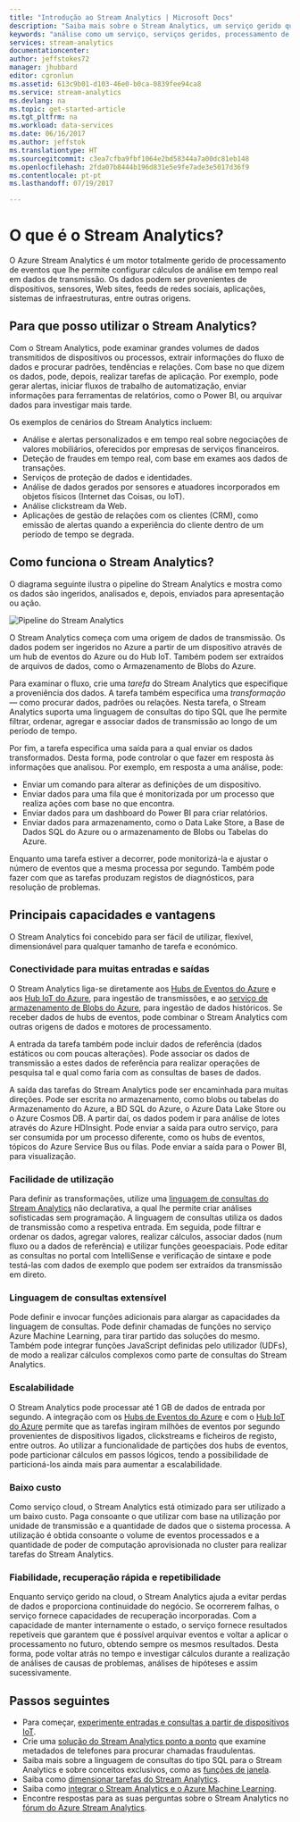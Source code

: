 ```yaml
---
title: "Introdução ao Stream Analytics | Microsoft Docs"
description: "Saiba mais sobre o Stream Analytics, um serviço gerido que o ajuda a analisar os dados de transmissão a partir da Internet de Coisas (IoT) em tempo real."
keywords: "análise como um serviço, serviços geridos, processamento de fluxo, stream analytics, o que é o stream analytics"
services: stream-analytics
documentationcenter: 
author: jeffstokes72
manager: jhubbard
editor: cgronlun
ms.assetid: 613c9b01-d103-46e0-b0ca-0839fee94ca8
ms.service: stream-analytics
ms.devlang: na
ms.topic: get-started-article
ms.tgt_pltfrm: na
ms.workload: data-services
ms.date: 06/16/2017
ms.author: jeffstok
ms.translationtype: HT
ms.sourcegitcommit: c3ea7cfba9fbf1064e2bd58344a7a00dc81eb148
ms.openlocfilehash: 2fda07b8444b196d831e5e9fe7ade3e5017d36f9
ms.contentlocale: pt-pt
ms.lasthandoff: 07/19/2017

---
```


# <a name="what-is-stream-analytics"></a>O que é o Stream Analytics?

O Azure Stream Analytics é um motor totalmente gerido de processamento de eventos que lhe permite configurar cálculos de análise em tempo real em dados de transmissão. Os dados podem ser provenientes de dispositivos, sensores, Web sites, feeds de redes sociais, aplicações, sistemas de infraestruturas, entre outras origens. 

## <a name="what-can-i-use-stream-analytics-for"></a>Para que posso utilizar o Stream Analytics?

Com o Stream Analytics, pode examinar grandes volumes de dados transmitidos de dispositivos ou processos, extrair informações do fluxo de dados e procurar padrões, tendências e relações. Com base no que dizem os dados, pode, depois, realizar tarefas de aplicação. Por exemplo, pode gerar alertas, iniciar fluxos de trabalho de automatização, enviar informações para ferramentas de relatórios, como o Power BI, ou arquivar dados para investigar mais tarde. 

Os exemplos de cenários do Stream Analytics incluem:

* Análise e alertas personalizados e em tempo real sobre negociações de valores mobiliários, oferecidos por empresas de serviços financeiros.
* Deteção de fraudes em tempo real, com base em exames aos dados de transações. 
* Serviços de proteção de dados e identidades.
* Análise de dados gerados por sensores e atuadores incorporados em objetos físicos (Internet das Coisas, ou IoT).
* Análise clickstream da Web.
* Aplicações de gestão de relações com os clientes (CRM), como emissão de alertas quando a experiência do cliente dentro de um período de tempo se degrada.

## <a name="how-does-stream-analytics-work"></a>Como funciona o Stream Analytics?

O diagrama seguinte ilustra o pipeline do Stream Analytics e mostra como os dados são ingeridos, analisados e, depois, enviados para apresentação ou ação. 

![Pipeline do Stream Analytics](./media/stream-analytics-introduction/stream_analytics_intro_pipeline.png)

O Stream Analytics começa com uma origem de dados de transmissão. Os dados podem ser ingeridos no Azure a partir de um dispositivo através de um hub de eventos do Azure ou do Hub IoT. Também podem ser extraídos de arquivos de dados, como o Armazenamento de Blobs do Azure. 

Para examinar o fluxo, crie uma *tarefa* do Stream Analytics que especifique a proveniência dos dados. A tarefa também especifica uma *transformação* &mdash; como procurar dados, padrões ou relações. Nesta tarefa, o Stream Analytics suporta uma linguagem de consultas do tipo SQL que lhe permite filtrar, ordenar, agregar e associar dados de transmissão ao longo de um período de tempo.

Por fim, a tarefa especifica uma saída para a qual enviar os dados transformados. Desta forma, pode controlar o que fazer em resposta às informações que analisou. Por exemplo, em resposta a uma análise, pode:

* Enviar um comando para alterar as definições de um dispositivo. 
* Enviar dados para uma fila que é monitorizada por um processo que realiza ações com base no que encontra. 
* Enviar dados para um dashboard do Power BI para criar relatórios.
* Enviar dados para armazenamento, como o Data Lake Store, a Base de Dados SQL do Azure ou o armazenamento de Blobs ou Tabelas do Azure.

Enquanto uma tarefa estiver a decorrer, pode monitorizá-la e ajustar o número de eventos que a mesma processa por segundo. Também pode fazer com que as tarefas produzam registos de diagnósticos, para resolução de problemas.

## <a name="key-capabilities-and-benefits"></a>Principais capacidades e vantagens

O Stream Analytics foi concebido para ser fácil de utilizar, flexível, dimensionável para qualquer tamanho de tarefa e económico.

### <a name="connectivity-to-many-inputs-and-outputs"></a>Conectividade para muitas entradas e saídas

O Stream Analytics liga-se diretamente aos [Hubs de Eventos do Azure](https://azure.microsoft.com/services/event-hubs/) e aos [Hub IoT do Azure](https://azure.microsoft.com/services/iot-hub/), para ingestão de transmissões, e ao [serviço de armazenamento de Blobs do Azure](https://docs.microsoft.com/azure/storage/storage-introduction#blob-storage-accounts), para ingestão de dados históricos. Se receber dados de hubs de eventos, pode combinar o Stream Analytics com outras origens de dados e motores de processamento.

A entrada da tarefa também pode incluir dados de referência (dados estáticos ou com poucas alterações). Pode associar os dados de transmissão a estes dados de referência para realizar operações de pesquisa tal e qual como faria com as consultas de bases de dados.

A saída das tarefas do Stream Analytics pode ser encaminhada para muitas direções. Pode ser escrita no armazenamento, como blobs ou tabelas do Armazenamento do Azure, a BD SQL do Azure, o Azure Data Lake Store ou o Azure Cosmos DB. A partir daí, os dados podem ir para análise de lotes através do Azure HDInsight. Pode enviar a saída para outro serviço, para ser consumida por um processo diferente, como os hubs de eventos, tópicos do Azure Service Bus ou filas. Pode enviar a saída para o Power BI, para visualização.

### <a name="ease-of-use"></a>Facilidade de utilização

Para definir as transformações, utilize uma [linguagem de consultas do Stream Analytics](https://msdn.microsoft.com/library/azure/dn834998.aspx) não declarativa, a qual lhe permite criar análises sofisticadas sem programação. A linguagem de consultas utiliza os dados de transmissão como a respetiva entrada. Em seguida, pode filtrar e ordenar os dados, agregar valores, realizar cálculos, associar dados (num fluxo ou a dados de referência) e utilizar funções geoespaciais. Pode editar as consultas no portal com IntelliSense e verificação de sintaxe e pode testá-las com dados de exemplo que podem ser extraídos da transmissão em direto.

### <a name="extensible-query-language"></a>Linguagem de consultas extensível

Pode definir e invocar funções adicionais para alargar as capacidades da linguagem de consultas. Pode definir chamadas de funções no serviço Azure Machine Learning, para tirar partido das soluções do mesmo. Também pode integrar funções JavaScript definidas pelo utilizador (UDFs), de modo a realizar cálculos complexos como parte de consultas do Stream Analytics.

### <a name="scalability"></a>Escalabilidade

O Stream Analytics pode processar até 1 GB de dados de entrada por segundo. A integração com os [Hubs de Eventos do Azure](https://azure.microsoft.com/services/event-hubs/) e com o [Hub IoT do Azure](https://azure.microsoft.com/services/iot-hub/) permite que as tarefas ingiram milhões de eventos por segundo provenientes de dispositivos ligados, clickstreams e ficheiros de registo, entre outros. Ao utilizar a funcionalidade de partições dos hubs de eventos, pode particionar cálculos em passos lógicos, tendo a possibilidade de particioná-los ainda mais para aumentar a escalabilidade.

### <a name="low-cost"></a>Baixo custo

Como serviço cloud, o Stream Analytics está otimizado para ser utilizado a um baixo custo. Paga consoante o que utilizar com base na utilização por unidade de transmissão e a quantidade de dados que o sistema processa. A utilização é obtida consoante o volume de eventos processados e a quantidade de poder de computação aprovisionada no cluster para realizar tarefas do Stream Analytics.

### <a name="reliability-quick-recovery-and-repeatability"></a>Fiabilidade, recuperação rápida e repetibilidade

Enquanto serviço gerido na cloud, o Stream Analytics ajuda a evitar perdas de dados e proporciona continuidade do negócio. Se ocorrerem falhas, o serviço fornece capacidades de recuperação incorporadas. Com a capacidade de manter internamente o estado, o serviço fornece resultados repetíveis que garantem que é possível arquivar eventos e voltar a aplicar o processamento no futuro, obtendo sempre os mesmos resultados. Desta forma, pode voltar atrás no tempo e investigar cálculos durante a realização de análises de causas de problemas, análises de hipóteses e assim sucessivamente.

## <a name="next-steps"></a>Passos seguintes

* Para começar, [experimente entradas e consultas a partir de dispositivos IoT](stream-analytics-get-started-with-azure-stream-analytics-to-process-data-from-iot-devices.md).
* Crie uma [solução do Stream Analytics ponto a ponto](stream-analytics-real-time-fraud-detection.md) que examine metadados de telefones para procurar chamadas fraudulentas.
* Saiba mais sobre a linguagem de consultas do tipo SQL para o Stream Analytics e sobre conceitos exclusivos, como as [funções de janela](stream-analytics-window-functions.md).
* Saiba como [dimensionar tarefas do Stream Analytics](stream-analytics-scale-jobs.md). 
* Saiba como [integrar o Stream Analytics e o Azure Machine Learning](stream-analytics-machine-learning-integration-tutorial.md).
* Encontre respostas para as suas perguntas sobre o Stream Analytics no [fórum do Azure Stream Analytics](https://social.msdn.microsoft.com/Forums/home?forum=AzureStreamAnalytics).


